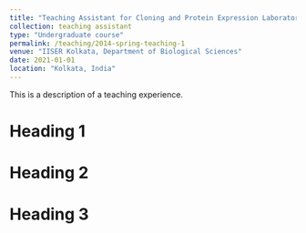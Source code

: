 ```yaml
---
title: "Teaching Assistant for Cloning and Protein Expression Laboratory (LS4205) Spring 2021"
collection: teaching assistant
type: "Undergraduate course"
permalink: /teaching/2014-spring-teaching-1
venue: "IISER Kolkata, Department of Biological Sciences"
date: 2021-01-01
location: "Kolkata, India"
---
```


This is a description of a teaching experience.

Heading 1
======

Heading 2
======

Heading 3
======